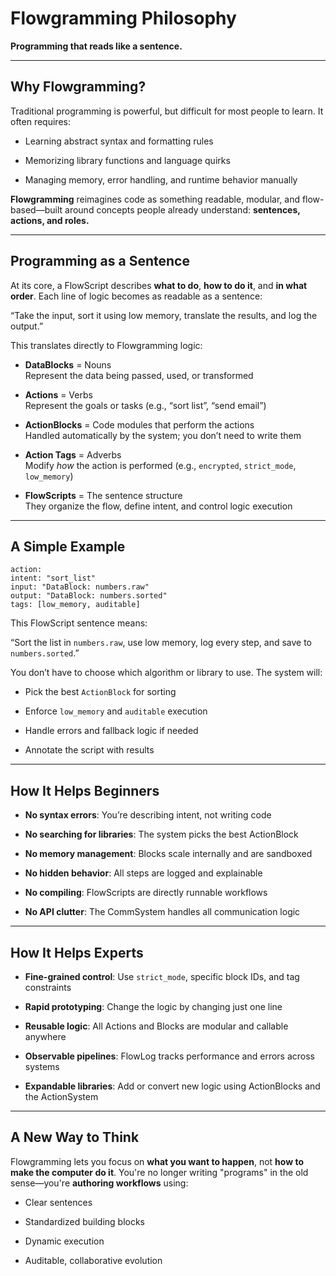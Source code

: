# **Flowgramming Philosophy**

**Programming that reads like a sentence.**

---

## **Why Flowgramming?**

Traditional programming is powerful, but difficult for most people to learn. It often requires:

* Learning abstract syntax and formatting rules

* Memorizing library functions and language quirks

* Managing memory, error handling, and runtime behavior manually

**Flowgramming** reimagines code as something readable, modular, and flow-based—built around concepts people already understand: **sentences, actions, and roles.**

---

## **Programming as a Sentence**

At its core, a FlowScript describes **what to do**, **how to do it**, and **in what order**. Each line of logic becomes as readable as a sentence:

“Take the input, sort it using low memory, translate the results, and log the output.”

This translates directly to Flowgramming logic:

* **DataBlocks** \= Nouns  
   Represent the data being passed, used, or transformed

* **Actions** \= Verbs  
   Represent the goals or tasks (e.g., “sort list”, “send email”)

* **ActionBlocks** \= Code modules that perform the actions  
   Handled automatically by the system; you don’t need to write them

* **Action Tags** \= Adverbs  
   Modify *how* the action is performed (e.g., `encrypted`, `strict_mode`, `low_memory`)

* **FlowScripts** \= The sentence structure  
   They organize the flow, define intent, and control logic execution

---

## **A Simple Example**

`action:`  
  `intent: "sort_list"`  
  `input: "DataBlock: numbers.raw"`  
  `output: "DataBlock: numbers.sorted"`  
  `tags: [low_memory, auditable]`

This FlowScript sentence means:

“Sort the list in `numbers.raw`, use low memory, log every step, and save to `numbers.sorted`.”

You don’t have to choose which algorithm or library to use. The system will:

* Pick the best `ActionBlock` for sorting

* Enforce `low_memory` and `auditable` execution

* Handle errors and fallback logic if needed

* Annotate the script with results

---

## **How It Helps Beginners**

* **No syntax errors**: You’re describing intent, not writing code

* **No searching for libraries**: The system picks the best ActionBlock

* **No memory management**: Blocks scale internally and are sandboxed

* **No hidden behavior**: All steps are logged and explainable

* **No compiling**: FlowScripts are directly runnable workflows

* **No API clutter**: The CommSystem handles all communication logic

---

## **How It Helps Experts**

* **Fine-grained control**: Use `strict_mode`, specific block IDs, and tag constraints

* **Rapid prototyping**: Change the logic by changing just one line

* **Reusable logic**: All Actions and Blocks are modular and callable anywhere

* **Observable pipelines**: FlowLog tracks performance and errors across systems

* **Expandable libraries**: Add or convert new logic using ActionBlocks and the ActionSystem

---

## **A New Way to Think**

Flowgramming lets you focus on **what you want to happen**, not **how to make the computer do it**. You're no longer writing "programs" in the old sense—you're **authoring workflows** using:

* Clear sentences

* Standardized building blocks

* Dynamic execution

* Auditable, collaborative evolution
